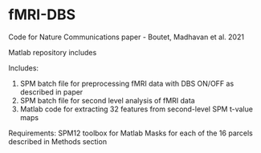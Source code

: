 # fMRI-DBS

Code for Nature Communications paper - Boutet, Madhavan et al. 2021

Matlab repository includes

Includes:
1. SPM batch file for preprocessing fMRI data with DBS ON/OFF as described in paper
2. SPM batch file for second level analysis of fMRI data
3. Matlab code for extracting 32 features from second-level SPM t-value maps

Requirements:
SPM12 toolbox for Matlab
Masks for each of the 16 parcels described in Methods section
